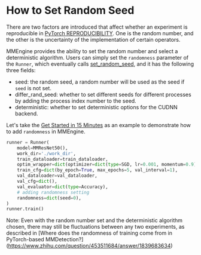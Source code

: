 # How to Set Random Seed

There are two factors are introduced that affect whether an experiment is reproducible in [PyTorch REPRODUCIBILITY](https://pytorch.org/docs/stable/notes/randomness.html). One is the random number, and the other is the uncertainty of the implementation of certain operators.

MMEngine provides the ability to set the random number and select a deterministic algorithm. Users can simply set the `randomness` parameter of the `Runner`, which eventually calls [set_random_seed](mmengine.runner.set_random_seed), and it has the following three fields:

- seed: the random seed, a random number will be used as the seed if `seed` is not set.
- differ_rand_seed: whether to set different seeds for different processes by adding the process index number to the seed.
- deterministic: whether to set deterministic options for the CUDNN backend.


Let's take the [Get Started in 15 Minutes](../get_started/15_minutes.md) as an example to demonstrate how to add `randomness` in MMEngine.

```python
runner = Runner(
    model=MMResNet50(),
    work_dir='./work_dir',
    train_dataloader=train_dataloader,
    optim_wrapper=dict(optimizer=dict(type=SGD, lr=0.001, momentum=0.9)),
    train_cfg=dict(by_epoch=True, max_epochs=5, val_interval=1),
    val_dataloader=val_dataloader,
    val_cfg=dict(),
    val_evaluator=dict(type=Accuracy),
    # adding randomness setting
    randomness=dict(seed=0),
)
runner.train()
```

Note: Even with the random number set and the deterministic algorithm chosen, there may still be fluctuations between any two experiments, as described in [Where does the randomness of training come from in PyTorch-based MMDetection?] (https://www.zhihu.com/question/453511684/answer/1839683634)
